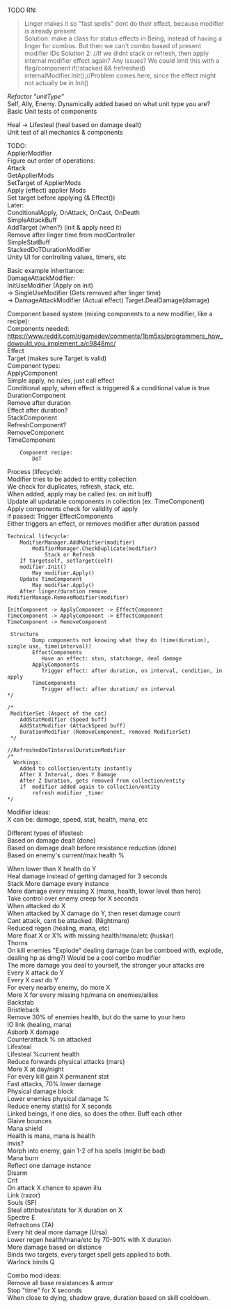 TODO RN:    
> Linger makes it so "fast spells" dont do their effect, because modifier is already present  
>    Solution: make a class for status effects in Being, instead of having a linger for combos.
>              But then we can't combo based of present modifier IDs
>    Solution 2: //If we didnt stack or refresh, then apply internal modifier effect again? Any issues? We could limit this with a flag/component
                if(!stacked && !refreshed)
                    internalModifier.Init();//Problem comes here, since the effect might not actually be in Init()
 
_Refactor "unitType"_  
    Self, Ally, Enemy.  Dynamically added based on what unit type you are?
Basic Unit tests of components 

Heal -> Lifesteal (heal based on damage dealt)    
Unit test of all mechanics & components  
  
TODO:  
ApplierModifier  
Figure out order of operations:  
Attack  
GetApplierMods  
SetTarget of ApplierMods  
Apply (effect) applier Mods  
Set target before applying (& Effect())  
Later:  
ConditionalApply, OnAttack, OnCast, OnDeath  
SimpleAttackBuff  
AddTarget (when?) (init & apply need it)  
Remove after linger time from modController  
SimpleStatBuff  
StackedDoTDurationModifier  
Unity UI for controlling values, timers, etc
  
Basic example inheritance:  
DamageAttackModifier:  
InitUseModifier (Apply on init)  
-> SingleUseModifier (Gets removed after linger time)  
-> DamageAttackModifier (Actual effect) Target.DealDamage(damage)  
  
  
Component based system (mixing components to a new modifier, like a recipe):  
Components needed:  
https://www.reddit.com/r/gamedev/comments/1bm5xs/programmers_how_dowould_you_implement_a/c9848mc/  
Effect  
Target (makes sure Target is valid)  
Component types:  
ApplyComponent  
Simple apply, no rules, just call effect  
Conditional apply, when effect is triggered & a conditional value is true  
DurationComponent  
Remove after duration  
Effect after duration?  
StackComponent  
RefreshComponent?  
RemoveComponent  
TimeComponent  
  
        Component recipe:  
            DoT  
  
  
Process (lifecycle):  
Modifier tries to be added to entity collection  
We check for duplicates, refresh, stack, etc.  
When added, apply may be called (ex. on init buff)  
Update all updatable components in collection (ex. TimeComponent)  
Apply components check for validity of apply  
if passed: Trigger EffectComponents  
Either triggers an effect, or removes modifier after duration passed  
  
    Technical lifecycle:  
        ModifierManager.AddModifier(modifier)  
            ModifierManager.CheckDuplicate(modifier)  
                Stack or Refresh  
        If targetself, setTarget(self)  
        modifier.Init()  
            May modifier.Apply()  
        Update TimeComponent  
            May modifier.Apply()  
        After linger/duration remove ModifierManage.RemoveModifier(modifier)  
  
    InitComponent -> ApplyComponent -> EffectComponent  
    TimeComponent -> ApplyComponent -> EffectComponent  
    TimeComponent -> RemoveComponent  
  
     Structure  
            Dump components not knowing what they do (time(duration), single use, time(interval))  
            EffectComponents  
               Have an effect: stun, statchange, deal damage  
            ApplyComponents  
               Trigger effect: after duration, on interval, condition, in apply  
            TimeComponents  
               Trigger effect: after duration/ on interval  
    */  
  
    /*  
     ModifierSet (Aspect of the cat)  
        AddStatModifier (Speed buff)  
        AddStatModifier (AttackSpeed buff)  
        DurationModifier (RemoveComponent, removed ModifierSet)  
     */  
  
    //RefreshedDoTIntervalDurationModifier  
    /*  
      Workings:  
        Added to collection/entity instantly  
        After X Interval, does Y Damage  
        After Z Duration, gets removed from collection/entity  
        if  modifier added again to collection/entity  
            refresh modifier _timer  
    */  
  
Modifier ideas:  
X can be: damage, speed, stat, health, mana, etc  
  
Different types of lifesteal:  
Based on damage dealt (done)  
Based on damage dealt before resistance reduction (done)  
Based on enemy's current/max health %  
  
  
When lower than X health do Y  
Heal damage instead of getting damaged for 3 seconds  
Stack More damage every instance  
More damage every missing X (mana, health, lower level than hero)  
Take control over enemy creep for X seconds  
When attacked do X  
When attacked by X damage do Y, then reset damage count  
Cant attack, cant be attacked. (Nightmare)  
Reduced regen (healing, mana, etc)  
More float X or X% with missing health/mana/etc (huskar)  
Thorns  
On kill enemies "Explode" dealing damage (can be comboed with, explode, dealing hp as dmg?) Would be a cool combo modifier  
The more damage you deal to yourself, the stronger your attacks are  
Every X attack do Y  
Every X cast do Y  
For every nearby enemy, do more X  
More X for every missing hp/mana on enemies/allies  
Backstab  
Bristleback  
Remove 30% of enemies health, but do the same to your hero  
IO link (healing, mana)  
Asborb X damage  
Counterattack % on attacked  
Lifesteal  
Lifesteal %current health  
Reduce forwards physical attacks (mars)  
More X at day/night  
For every kill gain X permanent stat  
Fast attacks, 70% lower damage  
Physical damage block  
Lower enemies physical damage %  
Reduce enemy stat(s) for X seconds  
Linked beings, if one dies, so does the other. Buff each other  
Glaive bounces  
Mana shield  
Health is mana, mana is health  
Invis?  
Morph into enemy, gain 1-2 of his spells (might be bad)  
Mana burn  
Reflect one damage instance  
Disarm  
Crit  
On attack X chance to spawn illu  
Link (razor)  
Souls (SF)  
Steal attributes/stats for X duration on X  
Spectre E  
Refractions (TA)  
Every hit deal more damage (Ursa)  
Lower regen health/mana/etc by 70-90% with X duration  
More damage based on distance  
Binds two targets, every target spell gets applied to both.  
Warlock binds Q  
  
  
Combo mod ideas:  
Remove all base resistances & armor  
Stop "time" for X seconds  
When close to dying, shadow grave, duration based on skill cooldown.